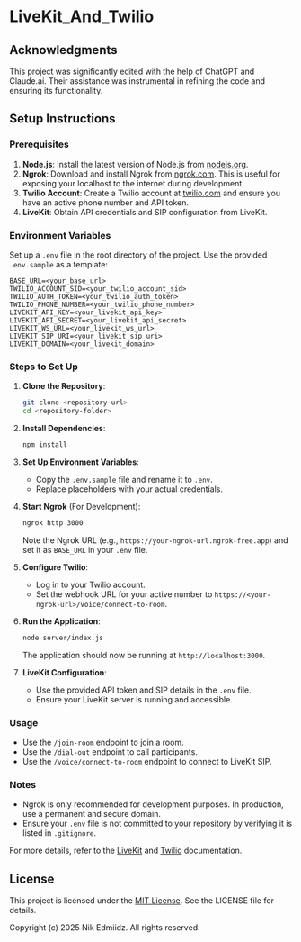 # LiveKit_And_Twilio

## Acknowledgments

This project was significantly edited with the help of ChatGPT and Claude.ai. Their assistance was instrumental in refining the code and ensuring its functionality.

## Setup Instructions

### Prerequisites
1. **Node.js**: Install the latest version of Node.js from [nodejs.org](https://nodejs.org/).
2. **Ngrok**: Download and install Ngrok from [ngrok.com](https://ngrok.com/). This is useful for exposing your localhost to the internet during development.
3. **Twilio Account**: Create a Twilio account at [twilio.com](https://www.twilio.com/) and ensure you have an active phone number and API token.
4. **LiveKit**: Obtain API credentials and SIP configuration from LiveKit.

### Environment Variables
Set up a `.env` file in the root directory of the project. Use the provided `.env.sample` as a template:

```plaintext
BASE_URL=<your_base_url>
TWILIO_ACCOUNT_SID=<your_twilio_account_sid>
TWILIO_AUTH_TOKEN=<your_twilio_auth_token>
TWILIO_PHONE_NUMBER=<your_twilio_phone_number>
LIVEKIT_API_KEY=<your_livekit_api_key>
LIVEKIT_API_SECRET=<your_livekit_api_secret>
LIVEKIT_WS_URL=<your_livekit_ws_url>
LIVEKIT_SIP_URI=<your_livekit_sip_uri>
LIVEKIT_DOMAIN=<your_livekit_domain>
```

### Steps to Set Up

1. **Clone the Repository**:
   ```bash
   git clone <repository-url>
   cd <repository-folder>
   ```

2. **Install Dependencies**:
   ```bash
   npm install
   ```

3. **Set Up Environment Variables**:
   - Copy the `.env.sample` file and rename it to `.env`.
   - Replace placeholders with your actual credentials.

4. **Start Ngrok** (For Development):
   ```bash
   ngrok http 3000
   ```
   Note the Ngrok URL (e.g., `https://your-ngrok-url.ngrok-free.app`) and set it as `BASE_URL` in your `.env` file.

5. **Configure Twilio**:
   - Log in to your Twilio account.
   - Set the webhook URL for your active number to `https://<your-ngrok-url>/voice/connect-to-room`.

6. **Run the Application**:
   ```bash
   node server/index.js
   ```
   The application should now be running at `http://localhost:3000`.

7. **LiveKit Configuration**:
   - Use the provided API token and SIP details in the `.env` file.
   - Ensure your LiveKit server is running and accessible.

### Usage
- Use the `/join-room` endpoint to join a room.
- Use the `/dial-out` endpoint to call participants.
- Use the `/voice/connect-to-room` endpoint to connect to LiveKit SIP.

### Notes
- Ngrok is only recommended for development purposes. In production, use a permanent and secure domain.
- Ensure your `.env` file is not committed to your repository by verifying it is listed in `.gitignore`.

For more details, refer to the [LiveKit](https://livekit.io/) and [Twilio](https://www.twilio.com/) documentation.

## License

This project is licensed under the [MIT License](./LICENSE). See the LICENSE file for details.

Copyright (c) 2025 Nik Edmiidz. All rights reserved.
